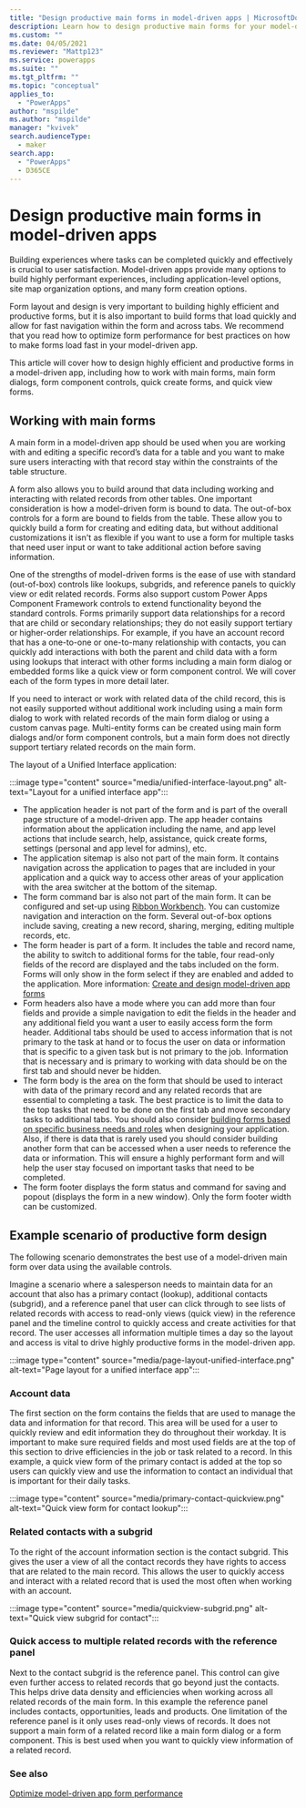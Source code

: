 ```yaml
---
title: "Design productive main forms in model-driven apps | MicrosoftDocs"
description: Learn how to design productive main forms for your model-driven apps.
ms.custom: ""
ms.date: 04/05/2021
ms.reviewer: "Mattp123"
ms.service: powerapps
ms.suite: ""
ms.tgt_pltfrm: ""
ms.topic: "conceptual"
applies_to: 
  - "PowerApps"
author: "mspilde"
ms.author: "mspilde"
manager: "kvivek"
search.audienceType: 
  - maker
search.app: 
  - "PowerApps"
  - D365CE
---
```

# Design productive main forms in model-driven apps

Building experiences where tasks can be completed quickly and effectively is crucial to user satisfaction. Model-driven apps provide many options to build highly performant experiences, including application-level options, site map organization options, and many form creation options.

Form layout and design is very important to building highly efficient and productive forms, but it is also important to build forms that load quickly and allow for fast navigation within the form and across tabs.  We recommend that you read how to optimize form performance for best practices on how to make forms load fast in your model-driven app. 

This article will cover how to design highly efficient and productive forms in a model-driven app, including how to work with main forms, main form dialogs, form component controls, quick create forms, and quick view forms.

## Working with main forms

A main form in a model-driven app should be used when you are working with and editing a specific record’s data for a table and you want to make sure users interacting with that record stay within the constraints of the table structure.

A form also allows you to build around that data including working and interacting with related records from other tables. One important consideration is how a model-driven form is bound to data. The out-of-box controls for a form are bound to fields from the table. These allow you to quickly build a form for creating and editing data, but without additional customizations it isn't as flexible if you want to use a form for multiple tasks that need user input or want to take additional action before saving information.

One of the strengths of model-driven forms is the ease of use with standard (out-of-box) controls like lookups, subgrids, and reference panels to quickly view or edit related records. Forms also support custom Power Apps Component Framework controls to extend functionality beyond the standard controls.  Forms primarily support data relationships for a record that are child or secondary relationships; they do not easily support tertiary or higher-order relationships. For example, if you have an account record that has a one-to-one or one-to-many relationship with contacts, you can quickly add interactions with both the parent and child data with a form using lookups that interact with other forms including a main form dialog or embedded forms like a quick view or form component control. We will cover each of the form types in more detail later.

If you need to interact or work with related data of the child record, this is not easily supported without additional work including using a main form dialog to work with related records of the main form dialog or using a custom canvas page.  Multi-entity forms can be created using main form dialogs and/or form component controls, but a main form does not directly support tertiary related records on the main form.

The layout of a Unified Interface application:

:::image type="content" source="media/unified-interface-layout.png" alt-text="Layout for a unified interface app":::

- The application header is not part of the form and is part of the overall page structure of a model-driven app.  The app header contains information about the application including the name, and app level actions that include search, help, assistance, quick create forms, settings (personal and app level for admins), etc.
- The application sitemap is also not part of the main form. It contains navigation across the application to pages that are included in your application and a quick way to access other areas of your application with the area switcher at the bottom of the sitemap.
- The form command bar is also not part of the main form.  It can be configured and set-up using [Ribbon Workbench](https://www.xrmtoolbox.com/plugins/RibbonWorkbench2016/).  You can customize navigation and interaction on the form.  Several out-of-box options include saving, creating a new record, sharing, merging, editing multiple records, etc.
- The form header is part of a form.  It includes the table and record name, the ability to switch to additional forms for the table, four read-only fields of the record are displayed and the tabs included on the form.  Forms will only show in the form select if they are enabled and added to the application. More information: [Create and design model-driven app forms](create-design-forms.md) 
- Form headers also have a mode where you can add more than four fields and provide a simple navigation to edit the fields in the header and any additional field you want a user to easily access form the form header.  Additional tabs should be used to access information that is not primary to the task at hand or to focus the user on data or information that is specific to a given task but is not primary to the job.  Information that is necessary and is primary to working with data should be on the first tab and should never be hidden.
- The form body is the area on the form that should be used to interact with data of the primary record and any related records that are essential to completing a task.  The best practice is to limit the data to the top tasks that need to be done on the first tab and move secondary tasks to additional tabs.  You should also consider [building forms based on specific business needs and roles](design-considerations-main-forms.md) when designing your application.  Also, if there is data that is rarely used you should consider building another form that can be accessed when a user needs to reference the data or information. This will ensure a highly performant form and will help the user stay focused on important tasks that need to be completed.
- The form footer displays the form status and command for saving and popout (displays the form in a new window). Only the form footer width can be customized.  

## Example scenario of productive form design

The following scenario demonstrates the best use of a model-driven main form over data using the available controls.

Imagine a scenario where a salesperson needs to maintain data for an account that also has a primary contact (lookup), additional contacts (subgrid), and a reference panel that user can click through to see lists of related records with access to read-only views (quick view) in the reference panel and the timeline control to quickly access and create activities for that record.  The user accesses all information multiple times a day so the layout and access is vital to drive highly productive forms in the model-driven app.

:::image type="content" source="media/page-layout-unified-interface.png" alt-text="Page layout for a unified interface app":::

### Account data

The first section on the form contains the fields that are used to manage the data and information for that record.  This area will be used for a user to quickly review and edit information they do throughout their workday.  It is important to make sure required fields and most used fields are at the top of this section to drive efficiencies in the job or task related to a record.  In this example, a quick view form of the primary contact is added at the top so users can quickly view and use the information to contact an individual that is important for their daily tasks.

:::image type="content" source="media/primary-contact-quickview.png" alt-text="Quick view form for contact lookup":::

### Related contacts with a subgrid

To the right of the account information section is the contact subgrid.  This gives the user a view of all the contact records they have rights to access that are related to the main record.  This allows the user to quickly access and interact with a related record that is used the most often when working with an account.

:::image type="content" source="media/quickview-subgrid.png" alt-text="Quick view subgrid for contact":::

### Quick access to multiple related records with the reference panel

Next to the contact subgrid is the reference panel.  This control can give even further access to related records that go beyond just the contacts.  This helps drive data density and efficiencies when working across all related records of the main form.  In this example the reference panel includes contacts, opportunities, leads and products.  One limitation of the reference panel is it only uses read-only views of records.  It does not support a main form of a related record like a main form dialog or a form component.  This is best used when you want to quickly view information of a related record.



### See also
[Optimize model-driven app form performance](optimize-form-performance.md)